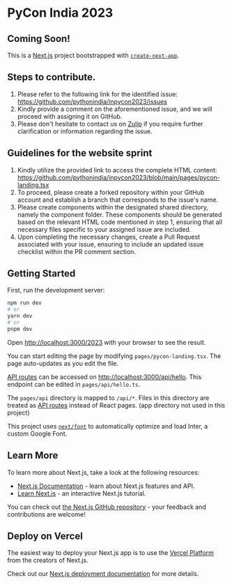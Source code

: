 # PyCon India 2023

## Coming Soon!

This is a [Next.js](https://nextjs.org/) project bootstrapped with [`create-next-app`](https://github.com/vercel/next.js/tree/canary/packages/create-next-app).

## Steps to contribute.

1. Please refer to the following link for the identified issue: https://github.com/pythonindia/inpycon2023/issues
2. Kindly provide a comment on the aforementioned issue, and we will proceed with assigning it on GitHub.
3. Please don't hesitate to contact us on [Zulip](https://pyconindia.zulipchat.com/#narrow/stream/226092-wg.2Ftechnology) if you require further clarification or information regarding the issue.

## Guidelines for the website sprint 

1. Kindly utilize the provided link to access the complete HTML content: https://github.com/pythonindia/inpycon2023/blob/main/pages/pycon-landing.tsx
2. To proceed, please create a forked repository within your GitHub account and establish a branch that corresponds to the issue's name.
3. Please create components within the designated shared directory, namely the component folder. These components should be generated based on the relevant HTML code mentioned in step 1, ensuring that all necessary files specific to your assigned issue are included.
4. Upon completing the necessary changes, create a Pull Request associated with your issue, ensuring to include an updated issue checklist within the PR comment section.


## Getting Started

First, run the development server:

```bash
npm run dev
# or
yarn dev
# or
pnpm dev
```

Open [http://localhost:3000/2023](http://localhost:3000/2023) with your browser to see the result.

You can start editing the page by modifying `pages/pycon-landing.tsx`. The page auto-updates as you edit the file.

[API routes](https://nextjs.org/docs/api-routes/introduction) can be accessed on [http://localhost:3000/api/hello](http://localhost:3000/api/hello). This endpoint can be edited in `pages/api/hello.ts`.

The `pages/api` directory is mapped to `/api/*`. Files in this directory are treated as [API routes](https://nextjs.org/docs/api-routes/introduction) instead of React pages. (app directory not used in this project)

This project uses [`next/font`](https://nextjs.org/docs/basic-features/font-optimization) to automatically optimize and load Inter, a custom Google Font.

## Learn More

To learn more about Next.js, take a look at the following resources:

- [Next.js Documentation](https://nextjs.org/docs) - learn about Next.js features and API.
- [Learn Next.js](https://nextjs.org/learn) - an interactive Next.js tutorial.

You can check out [the Next.js GitHub repository](https://github.com/vercel/next.js/) - your feedback and contributions are welcome!

## Deploy on Vercel

The easiest way to deploy your Next.js app is to use the [Vercel Platform](https://vercel.com/new?utm_medium=default-template&filter=next.js&utm_source=create-next-app&utm_campaign=create-next-app-readme) from the creators of Next.js.

Check out our [Next.js deployment documentation](https://nextjs.org/docs/deployment) for more details.

